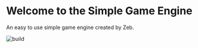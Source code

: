 # Welcome to the Simple Game Engine

An easy to use simple game engine created by Zeb.

![build](https://img.shields.io/badge/Build-passing-green)
